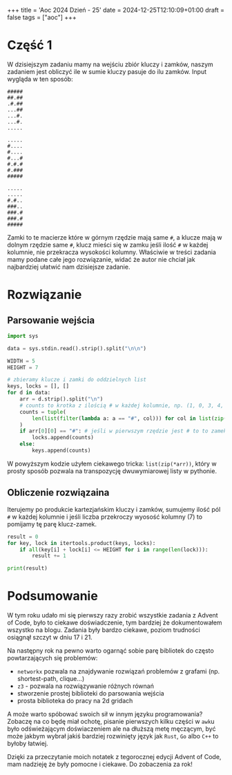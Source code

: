 +++
title = 'Aoc 2024 Dzień - 25'
date = 2024-12-25T12:10:09+01:00
draft = false
tags = ["aoc"]
+++
# Część 1
W dzisiejszym zadaniu mamy na wejściu zbiór kluczy i zamków, naszym zadaniem jest 
obliczyć ile w sumie kluczy pasuje do ilu zamków. Input wygląda w ten sposób:
```
#####
##.##
.#.##
...##
...#.
...#.
.....

.....
#....
#....
#...#
#.#.#
#.###
#####

.....
.....
#.#..
###..
###.#
###.#
#####
```
Zamki to te macierze które w górnym rzędzie mają same `#`, a klucze mają w dolnym 
rzędzie same `#`, klucz mieści się w zamku jeśli ilość `#` w każdej kolumnie, nie 
przekracza wysokości kolumny. Właściwie w treści zadania mamy podane całe jego 
rozwiązanie, widać że autor nie chciał jak najbardziej ułatwić nam dzisiejsze zadanie.

# Rozwiązanie
## Parsowanie wejścia
```python
import sys

data = sys.stdin.read().strip().split("\n\n")

WIDTH = 5
HEIGHT = 7

# zbieramy klucze i zamki do oddzielnych list
keys, locks = [], []
for d in data:
    arr = d.strip().split("\n")
    # counts to krotka z ilością # w każdej kolumnie, np. (1, 0, 3, 4, 1)
    counts = tuple(
        len(list(filter(lambda a: a == "#", col))) for col in list(zip(*arr))
    )
    if arr[0][0] == "#": # jeśli w pierwszym rzędzie jest # to to zamek
        locks.append(counts)
    else:
        keys.append(counts)
```
W powyższym kodzie użyłem ciekawego tricka: `list(zip(*arr))`, który w prosty sposób 
pozwala na transpozycję dwuwymiarowej listy w pythonie.

## Obliczenie rozwiązaina
Iterujemy po produkcie kartezjańskim kluczy i zamków, sumujemy ilość pól `#` w każdej 
kolumnie i jeśli liczba przekroczy wyosość kolumny (7) to pomijamy tę parę klucz-zamek.
```python
result = 0
for key, lock in itertools.product(keys, locks):
    if all(key[i] + lock[i] <= HEIGHT for i in range(len(lock))):
        result += 1

print(result)
```

# Podsumowanie
W tym roku udało mi się pierwszy razy zrobić wszystkie zadania z Advent of Code, było 
to ciekawe doświadczenie, tym bardziej że dokumentowałem wszystko na blogu. Zadania
były bardzo ciekawe, poziom trudności osiągnął szczyt w dniu 17 i 21.

Na następny rok na pewno warto ogarnąć sobie parę bibliotek do często powtarzających
się problemów:
- `networkx` pozwala na znajdywanie rozwiązań problemów z grafami (np.
shortest-path, clique...)
- `z3` - pozwala na rozwiązywanie różnych równań
- stworzenie prostej biblioteki do parsowania wejścia
- prosta biblioteka do pracy na 2d gridach

A może warto spóbować swoich sił w innym języku programowania? Zobaczę na co będę miał
ochotę, pisanie pierwszych kilku części w `awk`u było odświeżającym doświaczeniem ale 
na dłuższą metę męczącym, być może jakbym wybrał jakiś bardziej rozwinięty język jak
`Rust`, `Go` albo `C++` to byłoby łatwiej.

Dzięki za przeczytanie moich notatek z tegorocznej edycji Advent of Code, mam nadzieję
że były pomocne i ciekawe. Do zobaczenia za rok!
